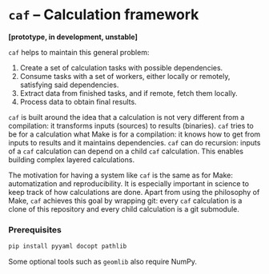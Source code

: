 # `caf` – Calculation framework

**[prototype, in development, unstable]**

`caf` helps to maintain this general problem:

1. Create a set of calculation tasks with possible dependencies.
1. Consume tasks with a set of workers, either locally or remotely, satisfying said dependencies.
1. Extract data from finished tasks, and if remote, fetch them locally.
1. Process data to obtain final results.

`caf` is built around the idea that a calculation is not very different from a compilation: it transforms inputs (sources) to results (binaries). `caf` tries to be for a calculation what Make is for a compilation: it knows how to get from inputs to results and it maintains dependencies. `caf` can do recursion: inputs of a `caf` calculation can depend on a child `caf` calculation. This enables building complex layered calculations.

The motivation for having a system like `caf` is the same as for Make: automatization and reproducibility. It is especially important in science to keep track of how calculations are done. Apart from using the philosophy of Make, `caf` achieves this goal by wrapping git: every `caf` calculation is a clone of this repository and every child calculation is a git submodule.

### Prerequisites

```bash
pip install pyyaml docopt pathlib
```

Some optional tools such as `geomlib` also require NumPy.
